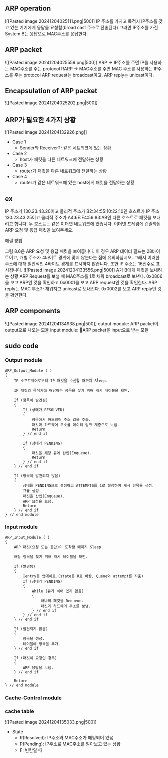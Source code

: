 ## ARP operation
![[Pasted image 20241204025111.png|500]]
IP 주소를 가지고 목적지 IP주소를 갖고 있는 기기에게 응답을 요청함(broad cast 주소로 전송된다)
그러면 IP주소를 가진 System B는 응답으로 MAC주소를 응답한다.
## ARP packet
![[Pasted image 20241204025559.png|500]]
ARP -> IP주소를 주면 IP를 사용하는 MAC주소를 주는 protocol
RARP -> MAC주소를 주면 MAC 주소를 사용하는 IP주소를 주는 protocol
ARP request는 broadcast이고, ARP reply는 unicast이다.
## Encapsulation of ARP packet
![[Pasted image 20241204025202.png|500]]

## ARP가 필요한 4가지 상황
![[Pasted image 20241204132926.png]]
- Case 1
	- Sender와 Receiver가 같은 네트워크에 있는 상황
- Case 2
	- host가 패킷을 다른 네트워크에 전달하는 상황
- Case 3
	- router가 패킷을 다른 네트워크에 전달하는 상황
- Case 4
	- router가 같은 네트워크에 있는 host에게 패킷을 전달하는 상황

## ex
IP 주소가 130.23.43.20이고 물리적 주소가 B2:34:55:10:22:10인 호스트가 IP 주소 130.23.43.25이고 물리적 주소가 A4:6E:F4:59:83:AB인 다른 호스트로 패킷을 보내려고 합니다. 두 호스트는 같은 이더넷 네트워크에 있습니다. 이더넷 프레임에 캡슐화된 ARP 요청 및 응답 패킷을 보여주세요.

해결 방법

그림 8.6은 ARP 요청 및 응답 패킷을 보여줍니다. 이 경우 ARP 데이터 필드는 28바이트이고, 개별 주소가 4바이트 경계에 맞지 않는다는 점에 유의하십시오. 그래서 이러한 주소에 대해 일반적인 4바이트 경계를 표시하지 않습니다. 또한 IP 주소는 16진수로 표시됩니다.
![[Pasted image 20241204133556.png|500]]
A가 B에게 패킷을 보내려는 상황
ARP Request를 보낼 때 MAC주소를 1로 채워 broadcast로 보낸다.
0x0806을 보고 ARP인 것을 확인하고 0x0001을 보고 ARP request인 것을 확인한다.
 ARP reply는 MAC 부소가 채워지고 unicast로 보내진다.
 0x0002를 보고 ARP reply인 것을 확인한다.

## ARP components
![[Pasted image 20241204134938.png|500]]
output module: ARP packet이 output으로 나오는 모듈
input module: ARP packet을 input으로 받는 모듈
## sudo code
### Output module
```
ARP_Output_Module ( )
{
    IP 소프트웨어로부터 IP 패킷을 수신할 때까지 Sleep.

    IP 패킷의 목적지에 해당하는 항목을 찾기 위해 캐시 테이블을 확인.

    If (항목이 발견됨)
    {
        If (상태가 RESOLVED)
        {
            항목에서 하드웨어 주소 값을 추출.
            패킷과 하드웨어 주소를 데이터 링크 계층으로 보냄.
            Return
        } // end if

        If (상태가 PENDING)
        {
            패킷을 해당 큐에 삽입(Enqueue).
            Return
        } // end if
    } // end if

    If (항목이 발견되지 않음)
    {
        상태를 PENDING으로 설정하고 ATTEMPTS를 1로 설정하여 캐시 항목을 생성.
        큐를 생성.
        패킷을 삽입(Enqueue).
        ARP 요청을 보냄.
        Return
    } // end if
} // end module

```
### Input module
```
ARP_Input_Module ( )
{
    ARP 패킷(요청 또는 응답)이 도착할 때까지 Sleep.

    해당 항목을 찾기 위해 캐시 테이블을 확인.

    If (발견됨)
    {
        entry를 업데이트.(state를 R로 바꿈, Queue와 attempt를 지움)
        If (상태가 PENDING)
        {
            While (큐가 비어 있지 않음)
            {
                하나의 패킷을 Dequeue.
                패킷과 하드웨어 주소를 보냄.
            } // end if
        } // end if
    } // end if

    If (발견되지 않음)
    {
        항목을 생성.
        테이블에 항목을 추가.
    } // end if

    If (패킷이 요청인 경우)
    {
        ARP 응답을 보냄.
    } // end if

    Return
} // end module

```
### Cache-Control module
### cache table
![[Pasted image 20241204135033.png|500]]
- State
	- R(Resolved): IP주소와 MAC주소가 매핑되어 있음
	- P(Pending): IP주소로 MAC주소를 알아보고 있는 상황
	- F: 빈칸일 때
